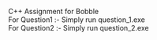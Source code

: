 C++ Assignment for Bobble                                                      
For Question1 :- Simply run question_1.exe                                                             
For Question2 :- Simply run question_2.exe
